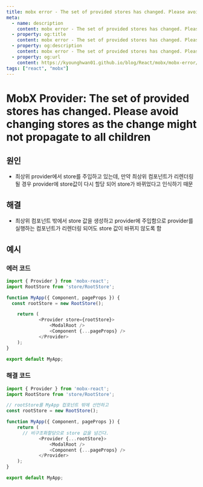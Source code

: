 ```yaml
---
title: mobx error - The set of provided stores has changed. Please avoid changing stores as the change might not propagate to all children
meta:
  - name: description
    content: mobx error - The set of provided stores has changed. Please avoid changing stores as the change might not propagate to all children
  - property: og:title
    content: mobx error - The set of provided stores has changed. Please avoid changing stores as the change might not propagate to all children
  - property: og:description
    content: mobx error - The set of provided stores has changed. Please avoid changing stores as the change might not propagate to all childrencomputed, action, autorun
  - property: og:url
    content: https://kyounghwan01.github.io/blog/React/mobx/mobx-error/
tags: ["react", "mobx"]
---
```


# MobX Provider: The set of provided stores has changed. Please avoid changing stores as the change might not propagate to all children

## 원인
- 최상위 provider에서 store를 주입하고 있는데, 만약 최상위 컴포넌트가 리렌더링 될 경우 provider에 store값이 다시 할당 되어 store가 바뀌었다고 인식하기 때문

## 해결
- 최상위 컴포넌트 밖에서 store 값을 생성하고 provider에 주입함으로 provider를 실행하는 컴포넌트가 리렌더링 되어도 store 값이 바뀌지 않도록 함

## 예시

### 에러 코드

```js
import { Provider } from 'mobx-react';
import RootStore from 'store/RootStore';

function MyApp({ Component, pageProps }) {
  const rootStore = new RootStore();

	return (
			<Provider store={rootStore}>
				<ModalRoot />
				<Component {...pageProps} />
			</Provider>
	);
}

export default MyApp;
```

### 해결 코드

```js
import { Provider } from 'mobx-react';
import RootStore from 'store/RootStore';

// rootStore를 MyApp 컵포넌트 밖에 선언하고
const rootStore = new RootStore();

function MyApp({ Component, pageProps }) {
	return (
      // 비구조화할당으로 store 값을 넘긴다.
			<Provider {...rootStore}>
				<ModalRoot />
				<Component {...pageProps} />
			</Provider>
	);
}

export default MyApp;
```


<TagLinks />

<Comment />


